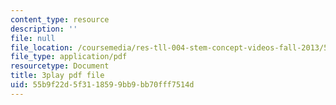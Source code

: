 ```yaml
---
content_type: resource
description: ''
file: null
file_location: /coursemedia/res-tll-004-stem-concept-videos-fall-2013/55b9f22d5f3118599bb9bb70fff7514d_tGqogBLtK4M.pdf
file_type: application/pdf
resourcetype: Document
title: 3play pdf file
uid: 55b9f22d-5f31-1859-9bb9-bb70fff7514d
---
```

